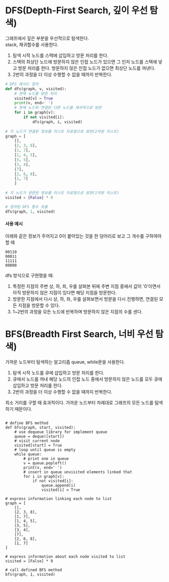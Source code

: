 # DFS(Depth-First Search, 깊이 우선 탐색)  

그래프에서 깊은 부분을 우선적으로 탐색한다.  
stack, 재귀함수를 사용한다.  

1. 탐색 시작 노드를 스택에 삽입하고 방문 처리를 한다.  
2. 스택의 최상단 노드에 방문하지 않은 인접 노드가 있으면 그 인저 노드를 스택에 넣고 방문 처리를 한다. 방문하지 않은 인접 노드가 없으면 최상단 노드를 꺼낸다.  
3. 2번의 과정을 더 이상 수행할 수 없을 때까지 반복한다. 

```python
# DFS 메서드 정의  
def dfs(graph, v, visited):
    # 현재 노드를 방문 처리  
    visited[v] = True
    print(v, end=' ')
    # 현재 노드와 연결된 다른 노드를 재귀적으로 방문 
    for i in graph[v]:
        if not visited[i]:
            dfs(graph, i, visited)
            
# 각 노드가 연결된 정보를 리스트 자료형으로 표현(2차원 리스트) 
graph = [
    [],
    [2, 3, 8],
    [1, 7],
    [1, 4, 5],
    [3, 5],
    [3, 4],
    [7],
    [2, 6, 8],
    [1, 7]
    ]
    
# 각 노드가 방문된 정보를 리스트 자료형으로 표현(1차원 리스트)  
visited = [False] * 9

# 정의된 DFS 함수 호출  
dfs(graph, 1, visited)
```
#### 사용 예시  
아래와 같은 정보가 주어지고 0이 붙어있는 것을 한 덩어리로 보고 그 개수를 구하여야 할 때  
```
00110
00011
11111
00000
```
dfs 방식으로 구현했을 때:  
1. 특정한 지점의 주변 상, 하, 좌, 우를 살펴본 뒤에 주변 지점 중에서 값이 '0'이면서 아직 방문하지 않은 지점이 있다면 해당 지점을 방문한다.
2. 방문한 지점에서 다시 상, 하, 좌, 우를 살펴보면서 방문을 다시 진행하면, 연결된 모든 지점을 방문할 수 있다.  
3. 1~2번의 과정을 모든 노드에 반복하며 방문하지 않은 지점의 수를 센다.  


# BFS(Breadth First Search, 너비 우선 탐색)  

가까운 노드부터 탐색하는 알고리즘
queue, while문을 사용한다.

1. 탐색 시작 노드를 큐에 삽입하고 방문 처리를 한다.  
2. 큐에서 노드를 꺼내 해당 노드의 인접 노드 중에서 방문하지 않은 노드를 모두 큐에 삽입하고 방문 처리를 한다.  
3. 2번의 과정을 더 이상 수행할 수 없을 때까지 반복한다. 

최소 거리를 구할 때 효과적이다. 가까운 노드부터 차례대로 그래프의 모든 노드를 탐색하기 때문이다. 

```pythonfrom collections import deque

# define BFS method
def bfs(graph, start, visited):
    # use dequeue library for implement queue
    queue = deque([start])
    # visit current node 
    visited[start] = True
    # loop until queue is empty 
    while queue:
        # print one in queue
        v = queue.popleft()
        print(v, end=' ')
        # insert in queue unvisited elements linked that
        for i in graph[v]:
            if not visited[i]:
                queue.append(i)
                visited[i] = True

# express information linking each node to list
graph = [
    [],
    [2, 3, 8],
    [1, 7],
    [1, 4, 5],
    [3, 5],
    [3, 4],
    [7],
    [2, 6, 8],
    [1, 7]
]

# express information about each node visited to list
visited = [False] * 9

# call defined BFS method
bfs(graph, 1, visited)
```
